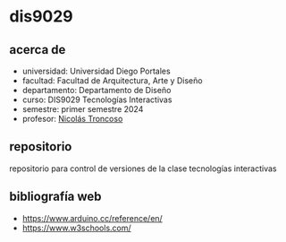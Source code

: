# dis9029

## acerca de

- universidad: Universidad Diego Portales
- facultad: Facultad de Arquitectura, Arte y Diseño
- departamento: Departamento de Diseño
- curso: DIS9029 Tecnologías Interactivas
- semestre: primer semestre 2024
- profesor: [Nicolás Troncoso](https://github.com/nicotron/)

## repositorio

repositorio para control de versiones de la clase tecnologías interactivas

## bibliografía web

- <https://www.arduino.cc/reference/en/>
- <https://www.w3schools.com/>
